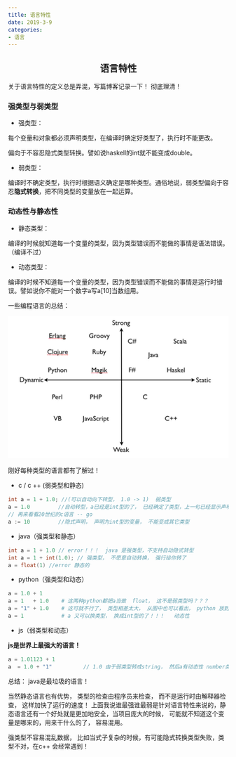 ```yaml
---
title: 语言特性
date: 2019-3-9
categories:
- 语言
---
```


## <center>语言特性</center>



关于语言特性的定义总是弄混，写篇博客记录一下！  彻底理清！



### 强类型与弱类型

- 强类型：

每个变量和对象都必须声明类型，在编译时确定好类型了，执行时不能更改。

偏向于不容忍隐式类型转换。譬如说haskell的int就不能变成double。

- 弱类型：

编译时不确定类型，执行时根据语义确定是哪种类型。通俗地说，弱类型偏向于容忍**隐式转换**，把不同类型的变量放在一起运算。



### 动态性与静态性

- 静态类型：

编译的时候就知道每一个变量的类型，因为类型错误而不能做的事情是语法错误。（编译不过）

- 动态类型：

编译的时候不知道每一个变量的类型，因为类型错误而不能做的事情是运行时错误。譬如说你不能对一个数字a写a[10]当数组用。



一些编程语言的总结：

![](https://raw.githubusercontent.com/Fierygit/picbed/master/f.png)

刚好每种类型的语言都有了解过！

- c / c ++  (弱类型和静态)

```c++
int a = 1 + 1.0; //(可以自动向下转型， 1.0 -> 1)  弱类型
a = 1.0         //自动转型，a已经是int型的了， 已经确定了类型，上一句已经显示声明了
// 再来看看20世纪的c语言 -- go
a := 10			//隐式声明， 声明为int型的变量， 不能变成其它类型
```

- java（强类型和静态）

```java
int a = 1 + 1.0 // error！！！  java 是强类型，不支持自动隐式转型
int a = 1 + int(1.0); // 强类型， 不愿意自动转换， 强行给你转了
a = float(1) //error 静态的
```

- python（强类型和动态）

```python
a = 1.0 + 1		
a = 1   + 1.0    # 这两种python都把a当做  float， 这不是弱类型吗？？？
a = "1" + 1.0    # 这可就不行了， 类型相差太大， 从图中也可以看出， python 放到了接近中线的地方
a = 1            # a 又可以换类型， 换成int型的了！！！   动态性
```

- js（弱类型和动态）

**js是世界上最强大的语言！**

```js
a = 1.01123 + 1   		
a  = 1.0 + "1"			// 1.0 由于弱类型转成string， 然后a有动态性 number类型转成string了	
```



总结： java是最垃圾的语言！



当然静态语言也有优势， 类型的检查由程序员来检查， 而不是运行时由解释器检查， 这样加快了运行的速度！ 上面我说谁最强谁最弱是针对语言特性来说的，静态语言还有一个好处就是更加地安全，当项目庞大的时候， 可能就不知道这个变量是哪来的，用来干什么的了， 容易混用。

强类型不容易混乱数据， 比如当式子复杂的时候，有可能隐式转换类型失败，类型不对，在c++ 会经常遇到！







